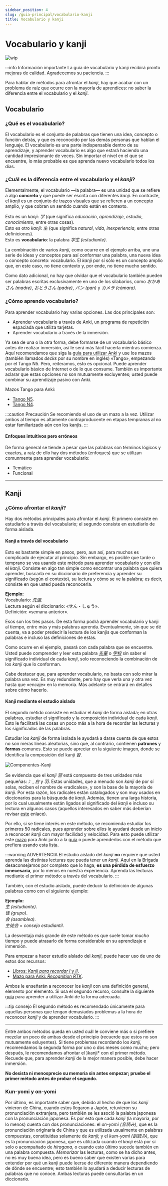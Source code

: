 ```yaml
---
sidebar_position: 4
slug: /guia-principal/vocabulario-kanji
title: Vocabulario y kanji
---
```

# Vocabulario y kanji

![wip](../../assets/in-progress.gif)

:::info Información importante
La guía de vocabulario y kanji recibirá pronto mejoras de calidad. Agradecemos su paciencia.
:::

Para hablar de métodos para afrontar el *kanji*, hay que acabar con un problema de raíz que ocurre con la mayoría de aprendices: no saber la diferencia entre el vocabulario y el *kanji*.

## Vocabulario 

### ¿Qué es el vocabulario?

El vocabulario es el conjunto de palabras que tienen una idea, concepto o función detrás, y que es reconocido por las demás personas que hablan el lenguaje. El vocabulario es una parte indispensable dentro de su aprendizaje, y aprender vocabulario es algo que estará haciendo una cantidad impresionante de veces. Sin importar el nivel en el que se encuentre, lo más probable es que aprenda nuevo vocabulario todos los días. 

### ¿Cuál es la diferencia entre el vocabulario y el *kanji*?

Elementalmente, el vocabulario —la palabra— es una unidad que se refiere a algo **concreto** y que puede ser escrita con diferentes *kanji*. En contraste, el *kanji* es un conjunto de trazos visuales que se refieren a un concepto amplio, y que cobran un sentido cuando están en contexto.

Esto es un *kanji*: *学* (que significa *educación*, *aprendizaje*, *estudio*, *conocimiento*, entre otras cosas).<br/>
Esto es otro *kanji*: *生* (que significa *natural*, *vida*, *inexperiencia*, entre otras definiciones).<br/>
Esto es **vocabulario**: la palabra *学生* *(estudiante)*.

La combinación de varios *kanji*, como ocurre en el ejemplo arriba, une una serie de ideas y conceptos para así conformar una palabra, una nueva idea o concepto concreto: vocabulario. El *kanji* por sí sólo es un concepto amplio que, en este caso, no tiene contexto y, por ende, no tiene mucho sentido.

Como dato adicional, no hay que olvidar que el vocabulario también pueden ser palabras escritas exclusivamente en uno de los silabarios, como *おかあさん* *(madre)*, *おとうさん* *(padre)*, *パン* *(pan)* y *カメラ* *(cámara)*.

### ¿Cómo aprendo vocabulario?
Para aprender vocabulario hay varias opciones. Las dos principales son:

- Aprender vocabulario a través de Anki, un programa de repetición espaciada que utiliza tarjetas.
- Aprender vocabulario a través de la inmersión.

Ya sea de una o la otra forma, debe formarse de un vocabulario básico antes de realizar inmersión, así le será más fácil hacerla mientras comienza. Aquí recomendamos que siga la [guía para utilizar Anki](../../various-guide/Anki) y use los mazos (también llamados *decks* por su nombre en inglés) «Tango», empezando por el Tango N5. Pero, reiteramos, esto es opcional. Puede aprender vocabulario básico de Internet o de lo que consume. También es importante aclarar que estas opciones no son mutuamente excluyentes; usted puede combinar su aprendizaje pasivo con Anki.

Mazos Tango para Anki:
- [Tango N5](https://drive.google.com/file/d/1pMlJvSrKQOSaiN8sPLdNDvWP31EClxDO/view).
- [Tango N4](https://drive.google.com/file/d/1WX9AAKJgiTKN-SySPzuGG8T4nXVhWaSi/view).

:::caution Precaución
Se recomiendo el uso de un mazo a la vez. Utilizar ambos al tiempo es altamente contraproducente en etapas tempranas al no estar familiarizado aún con los kanjis.
:::

#### Enfoques intuitivos pero erróneos
De forma general se tiende a pesar que las palabras son términos lógicos y exactos, a raíz de ello hay dos métodos (enfoques) que se utilizan comunmente para aprender vocabulario:

- Temático
- Funcional


--- 

## Kanji

### ¿Cómo afrontar el *kanji*?

Hay dos métodos principales para afrontar el *kanji*. El primero consiste en estudiarlo a través del vocabulario; el segundo consiste en estudiarlo de forma aislada.

#### Kanji a través del vocabulario
Esto es bastante simple en pasos, pero, aun así, para muchos es complicado de ejecutar al principio. Sin embargo, es posible que tarde o temprano se vea usando este método para aprender vocabulario y con ello el *kanji*. Consiste en algo tan simple como encontrar una palabra que quiera aprender, buscarla en su diccionario de preferencia y aprender su significado (según el contexto), su lectura y cómo se ve la palabra; es decir, consiste en que usted pueda reconocerla. 

**Ejemplo:**<br/>
Vocabulario: <i>[先週](https://jisho.org/search/%E5%85%88%E9%80%B1)</i>.<br/>
Lectura según el diccionario: «せん・しゅう».<br/>
Definición: «semana anterior».<br/>

Esos son los tres pasos. De esta forma podrá aprender vocabulario y kanji al tiempo, entre más y más palabras aprenda. Eventualmente, sin que se dé cuenta, va a poder predecir la lectura de los kanjis que conforman la palabras e incluso las definiciones de estas.

Como ocurre en el ejemplo, pasará con cada palabra que se encuentre. Usted puede comprender y leer esta palabra *[先輩](https://jisho.org/search/%E5%85%88%E8%BC%A9)* o *[学校](https://jisho.org/search/%E5%AD%A6%E6%A0%A1)* sin saber el significado individual de cada *kanji*, solo reconociendo la combinación de los *kanji* que lo conforman. 

Cabe destacar que, para aprender vocabulario, no basta con solo mirar la palabra una vez. Es muy redundante, pero hay que verla una y otra vez hasta que «encaje» en la memoria. Más adelante se entrará en detalles sobre cómo hacerlo.

#### Kanji mediante el estudio aislado

El segundo métido consiste en estudiar el *kanji* de forma aislada; en otras palabras, estudiar el significado y la composición individual de cada *kanji*. Esto le facilitará las cosas un poco más a la hora de recordar las lecturas y los significados de las palabras. 

Estudiar los *kanji* de forma isolada le ayudará a darse cuenta de que estos no son meras líneas aleatorias, sino que, al contrario, contienen **patrones** y **formas** comunes. Esto se puede apreciar en la siguiente imagen, donde se identifica la composición del kanji *習*. 

![Componentes-Kanji](../../assets/main_guide/kanji_composition.png)

Se evidencia que el *kanji* *習* está compuesto de tres unidades más pequeñas: *冫*, *白* y *羽*. Estas unidades, que a menudo son *kanji* de por sí solas, reciben el nombre de «radicales», y son la base de la mayoría de *kanji*. Por esta razón, los radicales están catalogados y son muy usados en diccionarios para la búsqueda de *kanji*. Además, tienen una larga historia, por lo cual usualmente están ligados al significado del *kanji* e incluso su lectura en algunos casos (aquellos interesados en saber más deberían revisar [este](http://www.chinaknowledge.de/Literature/Script/hanzi-originofcharacters.html) enlace).

Por ello, si se tiene interés en este método, se recomienda estudiar los primeros 50 radicales, pues aprender sobre ellos le ayudará desde un inicio a reconocer *kanji* con mayor facilidad y velocidad. Para esto puede utilizar este [mazo](https://ankiweb.net/shared/info/1044119361) para Anki junto a la [guía](../../various-guide/Anki) o puede aprenderlos con el método que prefiera usando esta [lista](http://d20uo2axdbh83k.cloudfront.net/20140609/d9ae264c2ecaf15e7e3163265045b3d0.pdf).

:::warning ADVERTENCIA
El estudio aislado del *kanji* **no** requiere que usted aprenda las distintas lecturas que pueda tener un *kanji*. Aquí en la Brigada desaconsejamos por completo que lo haga; **es una pérdida de esfuerzo innecesaria**, por lo menos en nuestra experiencia. Aprenda las lecturas mediante el primer método: a través del vocabulario.
:::

También, con el estudio aislado, puede deducir la definición de algunas palabras como con el siguiente ejemplo:

**Ejemplo:** <br/> 
*生* *(estudiante)*.<br/>
*徒* *(grupo)*.<br/>
*会* *(asamblea)*.<br/>
*生徒会* = *consejo estudiantil*.


La desventaja más grande de este método es que suele tomar *mucho* tiempo y puede atrasarlo de forma considerable en su aprendizaje e inmersión. 

Para empezar a hacer estudio aíslado del *kanji*, puede hacer uso de uno de estos dos recursos:
- [Libros: _Kanji para recordar I_ y _II_](https://nihongo-files.blogspot.com/2018/09/kanji-para-recordar-i-y-ii-pdf-mega.html).
- [Mazo para Anki: _Recognition RTK_](http://www.mediafire.com/file/1svvsr7f9cnpwka/Recognition_RTK.apkg/file).

Ambos le enseñarán a reconocer los *kanji* con una definición general, elemento por elemento. Si usa el segundo recurso, consulte la siguiente [guía](../../various-guide/Anki) para aprender a utilizar Anki de la forma adecuada.

:::tip consejo
El segundo método es recomendado únicamente para aquellas personas que tengan demasiados problemas a la hora de reconocer *kanji* y de aprender vocabulario.
:::

--- 

Entre ambos métodos queda en usted cuál le conviene más o si prefiere mezclar un poco de ambas desde el principio (recuerde que estos no son mutuamente exluyentes). Si tiene problemas recordando los *kanji*, recomendamos la segunda forma por uno o dos meses como mucho; pero después, le recomendamos afrontar el }kanji* con el primer método. Recuede que, para aprender *kanji* de la mejor manera posible, debe hacer inmersión.

**No desista ni menosprecie su memoria sin antes empezar; pruebe el primer método antes de probar el segundo.**

### Kun-yomi y on-yomi
Por último, es importante saber que, debido al hecho de que los *kanji* vinieron de China, cuando estos llegaron a Japón, retuvieron su pronunciación extranjera, pero también se les asoció la palabra japonesa con la pronunciación japonesa. Es por esto que cada *kanji* (la mayoría, por lo menos) cuenta con dos pronunciaciones: el _on-yomi_ *(音読み)*, que es la pronunciación originaria de China y que es utilizada usualmente en palabras compuestas, constituidas solamente de *kanji*; y el _kum-yomi_ *(訓読み)*, que es la pronunciación japonesa, que es utilizada cuando el *kanji* está por sí solo o acompañado de *hiragana*, o cuando esto último sucede también en una palabra compuesta. _Memorizar_ las lecturas, como se ha dicho antes, no es muy buena idea, pero es bueno saber que existen varias para entender por qué un kanji puede leerse de diferente manera dependiendo de dónde se encuentre; esto también lo ayudará a deducir lecturas de palabras que no conoce. Ambas lecturas puede consultarlas en un diccionario.
